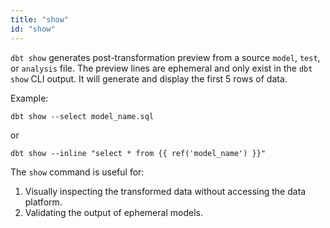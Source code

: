 ```yaml
---
title: "show"
id: "show"
---
```


`dbt show` generates post-transformation preview from a source `model`, `test`, or `analysis` file. The preview lines are ephemeral and only exist in the `dbt show` CLI output. It will generate and display the first 5 rows of data.

Example:

```
dbt show --select model_name.sql
```
or
```
dbt show --inline "select * from {{ ref('model_name') }}"
```

<Lightbox src="/img/docs/reference/dbt-show" title="dbt show preview"/>

The `show` command is useful for:

1. Visually inspecting the transformed data without accessing the data platform. 
2. Validating the output of ephemeral models.


